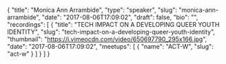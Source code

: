 {
  "title": "Monica Ann Arrambide",
  "type": "speaker",
  "slug": "monica-ann-arrambide",
  "date": "2017-08-06T17:09:02",
  "draft": false,
  "bio": "",
  "recordings": [
    {
      "title": "TECH IMPACT ON A DEVELOPING QUEER YOUTH IDENTITY",
      "slug": "tech-impact-on-a-developing-queer-youth-identity",
      "thumbnail": "https://i.vimeocdn.com/video/650697790_295x166.jpg",
      "date": "2017-08-06T17:09:02",
      "meetups": [
        {
          "name": "ACT-W",
          "slug": "act-w"
        }
      ]
    }
  ]
}